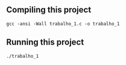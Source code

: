 ## Compiling this project

```
gcc -ansi -Wall trabalho_1.c -o trabalho_1
```

## Running this project

```
./trabalho_1
```